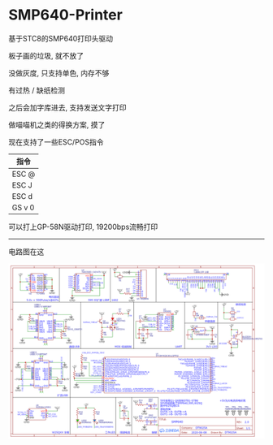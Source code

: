# SMP640-Printer
基于STC8的SMP640打印头驱动

板子画的垃圾, 就不放了

没做灰度, 只支持单色, 内存不够

有过热 / 缺纸检测

之后会加字库进去, 支持发送文字打印

做喵喵机之类的得换方案, 摸了

现在支持了一些ESC/POS指令

| 指令   |
| ------ |
| ESC @  |
| ESC J  |
| ESC d  |
| GS v 0 |

可以打上GP-58N驱动打印, 19200bps流畅打印

---

电路图在这

![](img/Schematic.png)